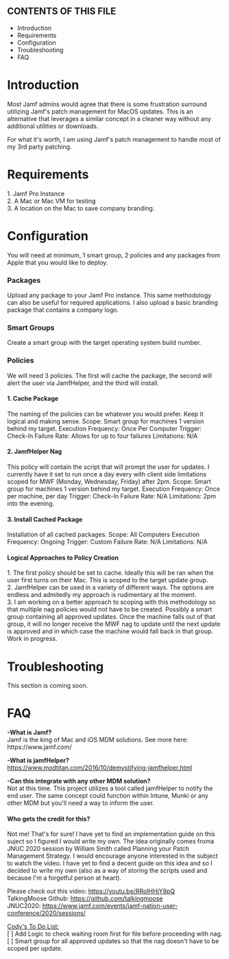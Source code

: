 CONTENTS OF THIS FILE
---------------------

 * Introduction
 * Requirements
 * Configuration
 * Troubleshooting
 * FAQ
 
 <H1>Introduction</H1>
Most Jamf admins would agree that there is some frustration surround utilizing Jamf's patch management for MacOS updates. This is an alternative that leverages a similar concept in a cleaner way without any additional utilities or downloads.<br>

For what it's worth, I am using Jamf's patch management to handle most of my 3rd party patching.
 
<H1>Requirements</h1>
1. Jamf Pro Instance<br>
2. A Mac or Mac VM for testing<br>
3. A location on the Mac to save company branding.

<H1>Configuration</H1>
You will need at minimum, 1 smart group, 2 policies and any packages from Apple that you would like to deploy.

<h3>Packages</h3>
Upload any package to your Jamf Pro instance. This same methodology can also be useful for required applications. I also upload a basic branding package that contains a company logo.

<H3>Smart Groups</H3>
Create a smart group with the target operating system build number. 

<H3>Policies</H3>
We will need 3 policies. The first will cache the package, the second will alert the user via JamfHelper, and the third will install.

<h4>1. Cache Package</h4>
The naming of the policies can be whatever you would prefer. Keep it logical and making sense.
Scope: Smart group for machines 1 version behind my target.
Execution Frequency: Once Per Computer
Trigger: Check-In
Failure Rate: Allows for up to four failures
Limitations: N/A

<h4>2. JamfHelper Nag</h4>
This policy will contain the script that will prompt the user for updates. I currently have it set to run once a day every with client side limitations scoped for MWF (Monday, Wednesday, Friday) after 2pm. 
Scope: Smart group for machines 1 version behind my target.
Execution Frequency: Once per machine, per day
Trigger: Check-In
Failure Rate: N/A
Limitations: 2pm into the evening.

<h4>3. Install Cached Package</h4>
Installation of all cached packages.
Scope: All Computers
Execution Frequency: Ongoing
Trigger: Custom
Failure Rate: N/A
Limitations: N/A

<h4>Logical Approaches to Policy Creation</h4>
  1. The first policy should be set to cache. Ideally this will be ran when the user first turns on their Mac. This is scoped to the target update group.<br>
  2. JamfHelper can be used in a variety of different ways. The options are endless and admitedly my approach is rudimentary at the moment. <br>
  3. I am working on a better approach to scoping with this methodology so that multiple nag policies would not have to be created. Possibly a smart group containing all approved updates. Once the machine falls out of that group, it will no longer receive the MWF nag to update until the next update is approved and in which case the machine would fall back in that group. Work in progress. 
  
<h1>Troubleshooting</H1>
This section is coming soon.


<H1>FAQ</H1>
<b>-What is Jamf?</b><br>
Jamf is the king of Mac and iOS MDM solutions. See more here: https://www.jamf.com/

<b>-What is jamfHelper?</b><br>
https://www.modtitan.com/2016/10/demystifying-jamfhelper.html

<b>-Can this integrate with any other MDM solution?</b><br>
Not at this time. This project utilizes a tool called jamfHelper to notify the end user. The same concept could function within Intune, Munki or any other MDM but you'll need a way to inform the user.

<h4>Who gets the credit for this?</h4>
Not me! That's for sure! I have yet to find an implementation guide on this suject so I figured I would write my own. The idea originally comes froma JNUC 2020 session by William Smith called Planning your Patch Management Strategy. I would encourage anyone interested in the subject to watch the video. I have yet to find a decent guide on this idea and so I decided to write my own (also as a way of storing the scripts used and because I'm a forgetful person at heart).


Please check out this video: https://youtu.be/RRoIHHiY9pQ<br>
TalkingMoose Github: https://github.com/talkingmoose<br>
JNUC2020: https://www.jamf.com/events/jamf-nation-user-conference/2020/sessions/


<u>Cody's To Do List:</u><br>
[ ] Add Logic to check waiting room first for file before proceeding with nag.<br>
[ ] Smart group for all approved updates so that the nag doesn't have to be scoped per update.
